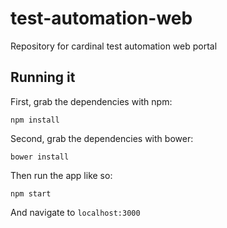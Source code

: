 # test-automation-web
Repository for cardinal test automation web portal

## Running it

First, grab the dependencies with npm:

    npm install

Second, grab the dependencies with bower:

    bower install

Then run the app like so:

    npm start

And navigate to `localhost:3000`
